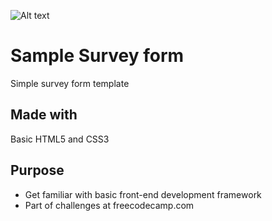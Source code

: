 ![Alt text](https://www.dropbox.com/s/ge9cmzr8x9y8zch/surveyForm.JPG?raw=1)

# Sample Survey form
Simple survey form template

## Made with
Basic HTML5 and CSS3

## Purpose
* Get familiar with basic front-end development framework
* Part of challenges at freecodecamp.com
